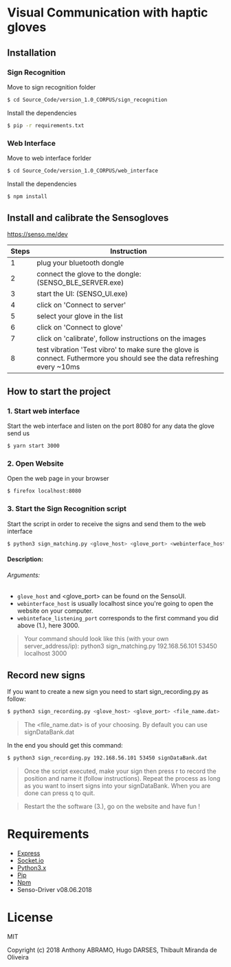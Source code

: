 # Visual Communication with haptic gloves


## Installation

### Sign Recognition

Move to sign recognition folder

```sh
$ cd Source_Code/version_1.0_CORPUS/sign_recognition
```

Install the dependencies

```sh
$ pip -r requirements.txt
```

### Web Interface

Move to web interface forlder

```sh
$ cd Source_Code/version_1.0_CORPUS/web_interface
```

Install the dependencies

```sh
$ npm install
```

## Install and calibrate the Sensogloves

https://senso.me/dev

| Steps | Instruction |
| ------ | ------ |
| 1 | plug your bluetooth dongle |
| 2 | connect the glove to the dongle: (SENSO_BLE_SERVER.exe) |
| 3 | start the UI: (SENSO_UI.exe)
| 4 | click on 'Connect to server' |
| 5 | select your glove in the list |
| 6 | click on 'Connect to glove' |
| 7 | click on 'calibrate', follow instructions on the images |
| 8 | test vibration 'Test vibro' to make sure the glove is connect. Futhermore you should see the data refreshing every ~10ms |

## How to start the project
### 1. Start web interface
Start the web interface and listen on the port 8080 for any data the glove send us
```sh
$ yarn start 3000
```

### 2. Open Website
Open the web page in your browser
```sh
$ firefox localhost:8080
```

### 3. Start the Sign Recognition script
Start the script in order to receive the signs and send them to the web interface
```sh
$ python3 sign_matching.py <glove_host> <glove_port> <webinterface_host> <webinterface_listing_port> <signsbank_file.dat>
```

#### Description:

###### Arguments:
* `glove_host` and <glove_port> can be found on the SensoUI.
* `webinterface_host` is usually localhost since you're going to open the website on your computer.
* `webinteface_listening_port` corresponds to the first command you did above (1.), here 3000.

>Your command should look like this (with your own server_address/ip):
>python3 sign_matching.py 192.168.56.101 53450 localhost 3000

## Record new signs
If you want to create a new sign you need to start sign_recording.py as follow:
```sh
$ python3 sign_recording.py <glove_host> <glove_port> <file_name.dat>
```

>The <file_name.dat> is of your choosing. By default you can use signDataBank.dat

In the end you should get this command:
```sh
$ python3 sign_recording.py 192.168.56.101 53450 signDataBank.dat
```

>Once the script executed, make your sign then press r to record the position and name it (follow instructions). Repeat the process as long as you want to insert signs into your signDataBank.
>When you are done can press q to quit.

>Restart the the software (3.), go on the website and have fun !

# Requirements
- [Express](https://expressjs.com/en/starter/installing.html)
- [Socket.io](https://socket.io/)
- [Python3.x](https://www.python.org/downloads/)
- [Pip](https://pypi.org/project/pip/)
- [Npm](https://www.npmjs.com/)
- Senso-Driver v08.06.2018


# License

MIT

Copyright (c) 2018 Anthony ABRAMO, Hugo DARSES, Thibault Miranda de Oliveira
